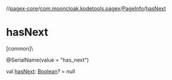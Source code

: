//[pagex-core](../../../index.md)/[com.mooncloak.kodetools.pagex](../index.md)/[PageInfo](index.md)/[hasNext](has-next.md)

# hasNext

[common]\

@SerialName(value = &quot;has_next&quot;)

val [hasNext](has-next.md): [Boolean](https://kotlinlang.org/api/latest/jvm/stdlib/kotlin/-boolean/index.html)? = null
